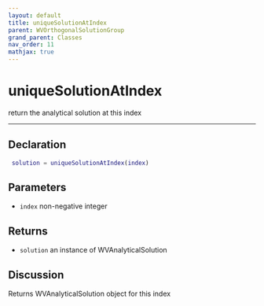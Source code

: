 ```yaml
---
layout: default
title: uniqueSolutionAtIndex
parent: WVOrthogonalSolutionGroup
grand_parent: Classes
nav_order: 11
mathjax: true
---
```


#  uniqueSolutionAtIndex

return the analytical solution at this index


---

## Declaration
```matlab
 solution = uniqueSolutionAtIndex(index)
```
## Parameters
+ `index`  non-negative integer

## Returns
+ `solution`  an instance of WVAnalyticalSolution

## Discussion

  Returns WVAnalyticalSolution object for this index
 
        
